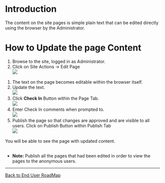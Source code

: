 # Introduction #

The content on the site pages is simple plain text that can be edited directly using the browser by the Administrator.

# How to Update the page Content #

  1. Browse to the site, logged in as Administrator.
  1. Click on Site Actions -> Edit Page <br><img src='http://free-sharepoint-small-business-website-template-theme.googlecode.com/svn/wiki/Images/EditPage.jpg' />
<ol><li>The text on the page becomes editable within the browser itself.<br>
</li><li>Update the text.<br><img src='http://free-sharepoint-small-business-website-template-theme.googlecode.com/svn/wiki/Images/UpdateContent.jpg' />
</li><li>Click <b>Check In</b> Button within the Page Tab.<br><img src='http://free-sharepoint-small-business-website-template-theme.googlecode.com/svn/wiki/Images/CheckIn.jpg' />
</li><li>Enter Check In comments when prompted to.<br><img src='http://free-sharepoint-small-business-website-template-theme.googlecode.com/svn/wiki/Images/CheckInComments.jpg' />
</li><li>Publish the page so that changes are approved and are visible to all users. Click on Publish Button within Publish Tab<br><img src='http://free-sharepoint-small-business-website-template-theme.googlecode.com/svn/wiki/Images/Publish.jpg' /></li></ol>

You will be able to see the page with updated content.<br>
<br>
<ul><li><b>Note:</b> Publish all the pages that had been edited in order to view the pages to the anonymous users.</li></ul>

<hr />
<a href='http://code.google.com/p/free-sharepoint-small-business-website-template-theme/wiki/EndUserRoadMap'>Back to End User RoadMap</a>